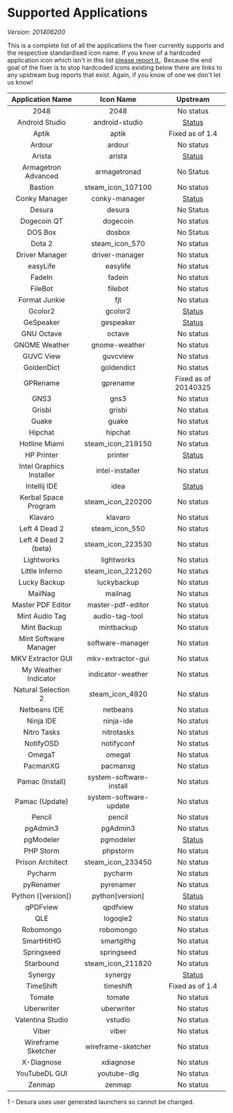 # Supported Applications

*Version: 201406200*

This is a complete list of all the applications the fixer currently supports and the respective standardised icon name. If you know of a hardcoded application icon which isn't in this list [please report it.](https://github.com/Foggalong/hardcode-fixer/issues). Because the end goal of the fixer is to stop hardcoded icons existing below there are links to any upstream bug reports that exist. Again, if you know of one we don't let us know!

| Application Name | Icon Name | Upstream |
| :---------------: | :---------------: | :---------------: |
| 2048 | 2048 | No status |
| Android Studio | android-studio | [Status](https://code.google.com/p/android/issues/detail?id=67582) |
| Aptik | aptik | Fixed as of 1.4 |
| Ardour | ardour | No status |
| Arista | arista | [Status](https://github.com/danielgtaylor/arista/issues/164) |
| Armagetron Advanced | armagetronad | No Status |
| Bastion | steam_icon_107100 | No status |
| Conky Manager | conky-manager | [Status](https://bugs.launchpad.net/conky-manager/+bug/1296810) |
| Desura | desura | No Status |
| Dogecoin QT | dogecoin | No status |
| DOS Box | dosbox | No Status |
| Dota 2 | steam_icon_570 | No status |
| Driver Manager | driver-manager | No status |
| easyLife | easylife | No status |
| FadeIn | fadein | No status |
| FileBot | filebot | No status |
| Format Junkie | fjt | No status |
| Gcolor2 | gcolor2 | [Status](http://sourceforge.net/p/gcolor2/feature-requests/11/) |
| GeSpeaker | gespeaker | [Status](https://github.com/muflone/gespeaker/issues/49) |
| GNU Octave | octave | No status |
| GNOME Weather | gnome-weather | No status |
| GUVC View | guvcview | No status |
| GoldenDict | goldendict | No status |
| GPRename | gprename | Fixed as of 20140325 |
| GNS3 | gns3 | No status |
| Grisbi | grisbi | No status |
| Guake | guake | No status |
| Hipchat | hipchat | No status |
| Hotline Miami | steam_icon_219150 | No status |
| HP Printer | printer | [Status](https://bugs.launchpad.net/ubuntu/+source/foo2zjs/+bug/1299552) |
| Intel Graphics Installer | intel-installer | No status |
| Intellij IDE | idea | [Status](http://youtrack.jetbrains.com/issue/IDEA-122364) |
| Kerbal Space Program | steam_icon_220200 | No status |
| Klavaro | klavaro | No status |
| Left 4 Dead 2 | steam_icon_550 | No status |
| Left 4 Dead 2 (beta) | steam_icon_223530 | No status |
| Lightworks | lightworks | No status |
| Little Inferno | steam_icon_221260 | No status |
| Lucky Backup | luckybackup | No status |
| MailNag | mailnag | No status |
| Master PDF Editor | master-pdf-editor | No status |
| Mint Audio Tag | audio-tag-tool | No status |
| Mint Backup | mintbackup | No status |
| Mint Software Manager | software-manager | No status |
| MKV Extractor GUI | mkv-extractor-gui | No status |
| My Weather Indicator | indicator-weather | No status |
| Natural Selection 2 | steam_icon_4920 | No status |
| Netbeans IDE | netbeans | No status |
| Ninja IDE | ninja-ide | No status |
| Nitro Tasks | nitrotasks | No status |
| NotifyOSD | notifyconf | No status |
| OmegaT | omegat | No status |
| PacmanXG | pacmanxg | No status |
| Pamac (Install) | system-software-install | No status |
| Pamac (Update) | system-software-update | No status |
| Pencil | pencil | No status |
| pgAdmin3 | pgAdmin3 | No status |
| pgModeler | pgmodeler | [Status](https://github.com/pgmodeler/pgmodeler/issues/441) |
| PHP Storm | phpstorm | No status |
| Prison Architect | steam_icon_233450 | No status |
| Pycharm | pycharm | No status |
| pyRenamer | pyrenamer | No status |
| Python ([version]) | python[version] | [Status](http://bugs.python.org/issue21096) |
| qPDFview | qpdfview | No status |
| QLE | logoqle2 | No status |
| Robomongo | robomongo | No status |
| SmartHitHG | smartgithg | No status |
| Springseed | springseed | No status |
| Starbound | steam_icon_211820 | No status |
| Synergy | synergy | [Status](http://synergy-foss.org/spit/issues/details/3971/#) |
| TimeShift | timeshift | Fixed as of 1.4 |
| Tomate | tomate | No status |
| Uberwriter | uberwriter | No status |
| Valentina Studio | vstudio | No status |
| Viber | viber | No status |
| Wireframe Sketcher | wireframe-sketcher | No status |
| X-Diagnose | xdiagnose | No status |
| YouTubeDL GUI | youtube-dlg | No status |
| Zenmap | zenmap | No status |

1 - Desura uses user generated launchers so cannot be changed.
